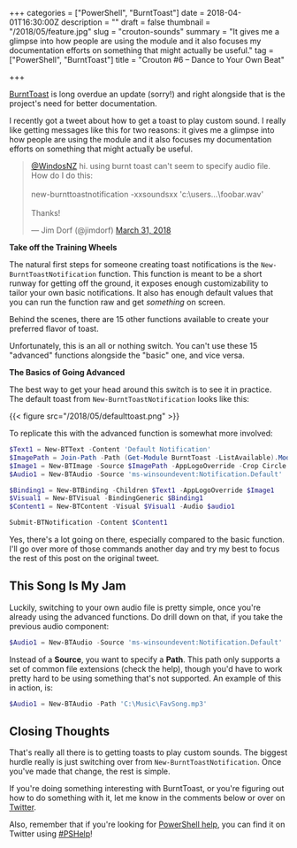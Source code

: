 +++
categories = ["PowerShell", "BurntToast"]
date = 2018-04-01T16:30:00Z
description = ""
draft = false
thumbnail = "/2018/05/feature.jpg"
slug = "crouton-sounds"
summary = "It gives me a glimpse into how people are using the module and it also focuses my documentation efforts on something that might actually be useful."
tag = ["PowerShell", "BurntToast"]
title = "Crouton #6 – Dance to Your Own Beat"

+++


[BurntToast](https://www.powershellgallery.com/packages/BurntToast) is long overdue an update (sorry!) and right alongside that is the project's need for better documentation.

I recently got a tweet about how to get a toast to play custom sound. I really like getting messages like this for two reasons: it gives me a glimpse into how people are using the module and it also focuses my documentation efforts on something that might actually be useful.

<blockquote class="twitter-tweet"><p lang="en" dir="ltr"><a href="https://twitter.com/WindosNZ?ref_src=twsrc%5Etfw">@WindosNZ</a> hi.  using burnt toast can&#39;t seem to specify audio file.  How do I do this:<br><br>new-burnttoastnotification -xxsoundsxx &#39;c:\users...\foobar.wav&#39;<br><br>Thanks!</p>&mdash; Jim Dorf (@jimdorf) <a href="https://twitter.com/jimdorf/status/979940137080537089?ref_src=twsrc%5Etfw">March 31, 2018</a></blockquote>
<script async src="https://platform.twitter.com/widgets.js" charset="utf-8"></script>

**Take off the Training Wheels**

The natural first steps for someone creating toast notifications is the `New-BurntToastNotification` function. This function is meant to be a short runway for getting off the ground, it exposes enough customizability to tailor your own basic notifications. It also has enough default values that you can run the function raw and get _something_ on screen.

Behind the scenes, there are 15 other functions available to create your preferred flavor of toast.

Unfortunately, this is an all or nothing switch. You can't use these 15 "advanced" functions alongside the "basic" one, and vice versa.

**The Basics of Going Advanced**

The best way to get your head around this switch is to see it in practice. The default toast from `New-BurntToastNotification` looks like this:

{{< figure src="/2018/05/defaulttoast.png" >}}

To replicate this with the advanced function is somewhat more involved:

```powershell
$Text1 = New-BTText -Content 'Default Notification'
$ImagePath = Join-Path -Path (Get-Module BurntToast -ListAvailable).ModuleBase -ChildPath 'Images\BurntToast.png'
$Image1 = New-BTImage -Source $ImagePath -AppLogoOverride -Crop Circle
$Audio1 = New-BTAudio -Source 'ms-winsoundevent:Notification.Default'

$Binding1 = New-BTBinding -Children $Text1 -AppLogoOverride $Image1
$Visual1 = New-BTVisual -BindingGeneric $Binding1
$Content1 = New-BTContent -Visual $Visual1 -Audio $audio1

Submit-BTNotification -Content $Content1

```

Yes, there's a lot going on there, especially compared to the basic function. I'll go over more of those commands another day and try my best to focus the rest of this post on the original tweet.

## **This Song Is My Jam**

Luckily, switching to your own audio file is pretty simple, once you're already using the advanced functions. Do drill down on that, if you take the previous audio component:

```powershell
$Audio1 = New-BTAudio -Source 'ms-winsoundevent:Notification.Default'

```

Instead of a **Source**, you want to specify a **Path**. This path only supports a set of common file extensions (check the help), though you'd have to work pretty hard to be using something that's not supported. An example of this in action, is:

```powershell
$Audio1 = New-BTAudio -Path 'C:\Music\FavSong.mp3'

```

## **Closing Thoughts**

That's really all there is to getting toasts to play custom sounds. The biggest hurdle really is just switching over from `New-BurntToastNotification`. Once you've made that change, the rest is simple.

If you're doing something interesting with BurntToast, or you're figuring out how to do something with it, let me know in the comments below or over on [Twitter](https://twitter.com/WindosNZ).

Also, remember that if you're looking for [PowerShell help](https://king.geek.nz/2018/03/20/pshelp-twitter/), you can find it on Twitter using [#PSHelp](https://twitter.com/search?f=tweets&vertical=default&q=%23pshelp&src=typd)!

